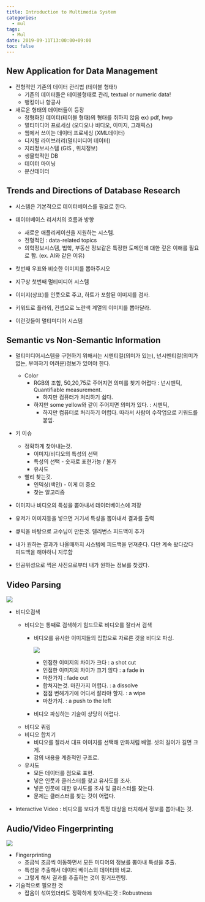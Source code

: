 ```yaml
---
title: Introduction to Multimedia System
categories:
  - mul
tags:
  - Mul
date: 2019-09-11T13:00:00+09:00
toc: false
---
```


## New Application for Data Management

* 전형적인 기존의 데이터 관리법 (테이블 형태!)
  * 기존의 데이터들은 테이블형태로 관리, textual or numeric data!
  * 뱅킹이나 항공사
* 새로운 형태의 데이터들이 등장
  * 정형화된 데이터(테이블 형태)의 형태를 취하지 않음 ex) pdf, hwp
  * 멀티미디어 프로세싱 (오디오나 비디오, 이미지, 그래픽스)
  * 웹에서 쓰이는 데이터 프로세싱 (XML데이터)
  * 디지털 라이브러리(멀티미디어 데이터)
  * 지리정보시스템 (GIS , 위치정보)
  * 생물학적인 DB
  * 데이터 마이닝
  * 분산데이터



## Trends and Directions of Database Research

* 시스템은 기본적으로 데이터베이스를 필요로 한다.
* 데이터베이스 리서치의 흐름과 방향
  * 새로운 애플리케이션을 지원하는 시스템.
  * 전형적인 : data-related topics
  * 의학정보시스템, 법학, 부동산 정보같은 특정한 도메인에 대한 깊은 이해를 필요로 함. (ex. AI와 같은 이유)



* 첫번째 우표와 비슷한 이미지를 뽑아주시오
* 지구상 첫번째 멀티미디어 시스템



* 이미지(상표)를 인풋으로 주고, 하트가 포함된 이미지를 검사.



* 키워드로 플라워, 컨셉으로 노란색 계열의 이미지를 뽑아달라.
* 이런것들이 멀티미디어 시스템



## Semantic vs Non-Semantic Information

* 멀티미디어시스템을 구현하기 위해서는 시멘티컬(의미가 있는), 넌시멘티컬(의미가 없는, 부여햐기 어려운)정보가 있어야 한다.
  * Color 
    * RGB의 조합, 50,20,75로 주어지면 의미를 찾기 어렵다 : 넌시멘틱, Quantifiable measurement.
      * 하지만 컴퓨터가 처리하기 쉽다.
    * 하지만 some yellow와 같이 주어지면 의미가 있다. : 시멘틱, 
      * 하지만 컴퓨터로 처리하기 어렵다. 따라서 사람이 수작업으로 키워드를 붙임.





* 키 이슈
  * 정확하게 찾아내는것.
    * 이미지/비디오의 특성의 선택
    * 특성의 선택 - 숫자로 표현가능 / 불가
    * 유사도
  * 빨리 찾는것.
    * 인덱싱(색인) - 이게 더 중요
    * 찾는 알고리즘





* 이미지나 비디오의 특성을 뽑아내서 데이터베이스에 저장
* 유저가 이미지등을 넣으면 거기서 특성을 뽑아내서 결과를 출력



* 큐빅을 바탕으로 교수님이 만든것. 렐리번스 피드백이 추가
* 내가 원하는 결과가 나올때까지 시스템에 피드백을 던져준다. 다만 계속 왔다갔다 피드백을 해야하니 지루함



* 인공위성으로 찍은 사진으로부터 내가 원하는 정보를 찾겠다.



## Video Parsing

![](https://i.imgur.com/mjvbCem.png)

* 비디오검색
  * 비디오는 통째로 검색하기 힘드므로 비디오를 잘라서 검색
    * 비디오를 유사한 이미지들의 집합으로 자르른 것을 비디오 파싱.
      
      ![](https://i.imgur.com/udhnswG.png)
      
      * 인접한 이미지의 차이가 크다 :  a shot cut
      * 인접한 이미지의 차이가 크기 않다 : a fade in
      * 마찬가지 : fade out
      * 합쳐지는것. 마찬가지 어렵다. : a dissolve
      * 점점 변해가기에 어디서 잘라야 할지. : a wipe
      * 마찬가지. : a push to the left
      
    * 비디오 파싱하는 기술이 상당히 어렵다.
  * 비디오 쿼링
  * 비디오 합치기
    * 비디오를 잘라서 대표 이미지를 선택해 만화처럼 배열. 샷의 길이가 길면 크게.
    * 강의 내용을 계층적인 구조로.
  * 유사도
    * 모든 데이터를 점으로 표현.
    * 넣은 인풋과 클러스터를 찾고 유사도를 조사.
    * 넣은 인풋에 대한 유사도를 조사 및 클러스터를 찾는다.
    * 문제는 클러스터를 찾는 것이 어렵다.



* Interactive Video : 비디오를 보다가 특정 대상을 터치해서 정보를 뽑아내는 것.





## Audio/Video Fingerprinting

![](https://i.imgur.com/nnKmYBz.png)

* Fingerprinting
  * 조금씩 조금씩 이동하면서 모든 미디어의 정보를 뽑아내 특성을 추출.
  * 특성을 추출해서 데이터 베이스의 데이터와 비교.
  * 그렇게 해서 결과를 추출하는 것이 핑거프린팅.
* 기술적으로 필요한 것
  * 잡음이 섞여있더라도 정확하게 찾아내는것  : Robustness